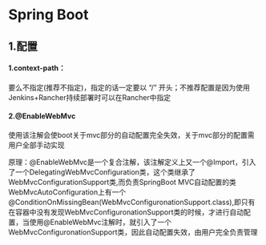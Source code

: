 # Spring Boot

## 1.配置

#### 1.context-path：

要么不指定(推荐不指定)，指定的话一定要以 “/” 开头；不推荐配置是因为使用Jenkins+Rancher持续部署时可以在Rancher中指定

#### 2.@EnableWebMvc

使用该注解会使boot关于mvc部分的自动配置完全失效，关于mvc部分的配置需用户全部手动实现

原理：@EnableWebMvc是一个复合注解，该注解定义上又一个@Import，引入了一个DelegatingWebMvcConfiguration类，这个类继承了WebMvcConfigurationSupport类,而负责SpringBoot MVC自动配置的类WebMvcAutoConfiguration上有一个@ConditionOnMissingBean(WebMvcConfiguronationSupport.class),即只有在容器中没有发现WebMvcConfiguronationSupport类的时候，才进行自动配置，当使用@EnableWebMvc注解时，就引入了一个WebMvcConfiguronationSupport类，因此自动配置失效，由用户完全负责管理

